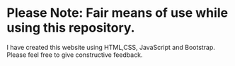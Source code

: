 # Please Note: Fair means of use while using this repository.
I have created this website using HTML,CSS, JavaScript and Bootstrap.
Please feel free to give constructive feedback.
